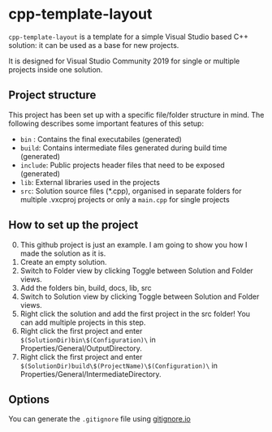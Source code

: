 cpp-template-layout
===

`cpp-template-layout` is a template for a simple Visual Studio based C++ solution: it can be used as a base for new projects.

It is designed for Visual Studio Community 2019 for single or multiple projects inside one solution.

Project structure
-------------

This project has been set up with a specific file/folder structure in mind. The following describes some important features of this setup:

  - `bin` : Contains the final executabiles (generated)
  - `build`: Contains intermediate files generated during build time (generated)
  - `include`: Public projects header files that need to be exposed (generated)
  - `lib`: External libraries used in the projects
  - `src`: Solution source files (*.cpp), organised in separate folders for multiple .vxcproj projects or only a `main.cpp` for single projects


How to set up the project
-------------

0. This github project is just an example. I am going to show you how I made the solution as it is.
1. Create an empty solution.
2. Switch to Folder view by clicking Toggle between Solution and Folder views.
3. Add the folders bin, build, docs, lib, src
4. Switch to Solution view by clicking Toggle between Solution and Folder views.
5. Right click the solution and add the first project in the src folder! You can add multiple projects in this step.
6. Right click the first project and  enter `$(SolutionDir)bin\$(Configuration)\` in Properties/General/OutputDirectory.
7. Right click the first project and  enter `$(SolutionDir)build\$(ProjectName)\$(Configuration)\` in Properties/General/IntermediateDirectory.


Options
-------------

You can generate the `.gitignore` file using [gitignore.io](https://www.gitignore.io/)

